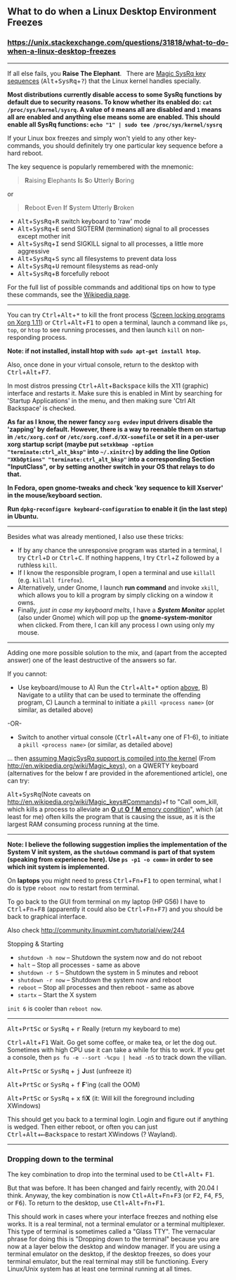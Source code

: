 ## What to do when a Linux Desktop Environment Freezes
### https://unix.stackexchange.com/questions/31818/what-to-do-when-a-linux-desktop-freezes

---


If all else fails, you **Raise The Elephant**.  There are [Magic SysRq key sequences](https://en.wikipedia.org/wiki/Magic_SysRq_key) (<kbd>Alt</kbd>+<kbd>SysRq</kbd>+<kbd>?</kbd>) that the Linux kernel handles specially.

**Most distributions currently disable access to some SysRq functions by default due to security reasons. To know whether its enabled do: `cat /proc/sys/kernel/sysrq`. A value of `0` means all are disabled and `1` means all are enabled and anything else means some are enabled. This should enable all SysRq functions: `echo "1" | sudo tee /proc/sys/kernel/sysrq`**

If your Linux box freezes and simply won't yield to any other  key-commands, you should definitely try one particular key sequence  before a hard reboot.

The key sequence is popularly remembered with the mnemonic:

> **R**aising **E**lephants **I**s **S**o **U**tterly **B**oring

or

> **R**eboot **E**ven **I**f **S**ystem **U**tterly **B**roken


- <kbd>Alt</kbd>+<kbd>SysRq</kbd>+<kbd>R</kbd> switch keyboard to 'raw' mode
- <kbd>Alt</kbd>+<kbd>SysRq</kbd>+<kbd>E</kbd> send SIGTERM (termination) signal to all processes except mother init
- <kbd>Alt</kbd>+<kbd>SysRq</kbd>+<kbd>I</kbd> send SIGKILL signal to all processes, a little more aggressive
- <kbd>Alt</kbd>+<kbd>SysRq</kbd>+<kbd>S</kbd> sync all filesystems to prevent data loss
- <kbd>Alt</kbd>+<kbd>SysRq</kbd>+<kbd>U</kbd> remount filesystems as read-only
- <kbd>Alt</kbd>+<kbd>SysRq</kbd>+<kbd>B</kbd> forcefully reboot

For the full list of possible commands and additional tips on how to type these commands, see the [Wikipedia page](https://en.wikipedia.org/wiki/Magic_SysRq_key).

---

You can try <kbd>Ctrl</kbd>+<kbd>Alt</kbd>+<kbd>*</kbd> to kill the front process ([Screen locking programs on Xorg 1.11](https://seclists.org/oss-sec/2012/q1/191)) or <kbd>Ctrl</kbd>+<kbd>Alt</kbd>+<kbd>F1</kbd> to open a terminal, launch a command like `ps`, `top`, or `htop` to see running processes, and then launch `kill` on non-responding process.

**Note: if not installed, install htop with `sudo apt-get install htop`.**

Also, once done in your virtual console, return to the desktop with <kbd>Ctrl</kbd>+<kbd>Alt</kbd>+<kbd>F7</kbd>.

In most distros pressing <kbd>Ctrl</kbd>+<kbd>Alt</kbd>+<kbd>Backspace</kbd> kills the X11 (graphic) interface and restarts it. Make sure this is enabled in Mint by searching for 'Startup Applications' in the menu, and then making sure 'Ctrl Alt Backspace' is checked. 

**As far as I know, the newer fancy `xorg evdev` input drivers disable the 'zapping' by default. However, there is a way to reenable them on startup in `/etc/xorg.conf` or `/etc/xorg.conf.d/XX-somefile` or set it in a per-user xorg startup script (maybe put `setxkbmap -option "terminate:ctrl_alt_bksp"` into `~/.xinitrc`) by adding the line Option `"XKbOptions" "terminate:ctrl_alt_bksp"` into a corresponding Section "InputClass", or by setting another switch in your OS that relays to do that.**

**In Fedora, open gnome-tweaks and check 'key sequence to kill Xserver' in the mouse/keyboard section.**

**Run `dpkg-reconfigure keyboard-configuration` to enable it (in the last step) in Ubuntu.**

---

Besides what was already mentioned, I also use these tricks:

- If by any chance the unresponsive program was started in a terminal, I try <kbd>Ctrl</kbd>+<kbd>D</kbd> or <kbd>Ctrl</kbd>+<kbd>C</kbd>. If nothing happens, I try <kbd>Ctrl</kbd>+<kbd>Z</kbd> followed by a ruthless `kill`.
- If I know the responsible program, I open a terminal and use `killall` (e.g. `killall firefox`).
- Alternatively, under Gnome, I launch **run command** and invoke `xkill`, which allows you to kill a program by simply clicking on a window it owns.
- Finally, *just in case my keyboard melts*, I have a ***System Monitor*** applet (also under Gnome) which will pop up the **gnome-system-monitor** when clicked. From there, I can kill any process I own using only my mouse.

---

Adding one more possible solution to the mix, and (apart from the  accepted answer) one of the least destructive of the answers so far.

If you cannot:

- Use keyboard/mouse to A) Run the <kbd>Ctrl</kbd>+<kbd>Alt</kbd>+<kbd>*</kbd> option [above](https://unix.stackexchange.com/questions/31818/what-to-do-when-a-linux-desktop-freezes/31819#31819), B) Navigate to a utility that can be used to terminate the offending program, C) Launch a terminal to initiate a `pkill <process name>` (or similar, as detailed above)

-OR-

- Switch to another virtual console (<kbd>Ctrl</kbd>+<kbd>Alt</kbd>+any one of F1-6), to initiate a `pkill <process name>` (or similar, as detailed above)

... then [assuming MagicSysRq support is compiled into the kernel](https://unix.stackexchange.com/questions/31818/what-to-do-when-a-linux-desktop-freezes/107082#comment46353_33891) (From http://en.wikipedia.org/wiki/Magic_keys), on a QWERTY keyboard (alternatives for the below f are provided in the aforementioned article), one can try:

<kbd>Alt</kbd>+<kbd>SysRq</kbd>(Note caveats on http://en.wikipedia.org/wiki/Magic_keys#Commands)+f to
 "Call oom_kill, which kills a process to alleviate an [**O** ut **O** f **M** emory condition](http://en.wikipedia.org/wiki/Out_of_memory)", which (at least for me) often kills the program that is causing the  issue, as it is the largest RAM consuming process running at the time.

---

**Note: I believe the following suggestion implies the implementation of the System V init system, as the `shutdown` command is part of that system (speaking from experience here). Use `ps -p1 -o comm=` in order to see which init system is implemented.**

On **laptops** you might need to press <kbd>Ctrl</kbd>+<kbd>Fn</kbd>+<kbd>F1</kbd> to open terminal, what I do is type `reboot now` to restart from terminal. 

To go back to the GUI from terminal  on my laptop (HP G56) I have to <kbd>Ctrl</kbd>+<kbd>Fn</kbd>+<kbd>F8</kbd> (apparently it could also be <kbd>Ctrl</kbd>+<kbd>Fn</kbd>+<kbd>F7</kbd>) and you should be back to graphical interface. 

Also check http://community.linuxmint.com/tutorial/view/244

Stopping & Starting

- `shutdown -h now` – Shutdown the system now and do not reboot 
- `halt` – Stop all processes - same as above 
- `shutdown -r 5` – Shutdown the system in 5 minutes and reboot 
- `shutdown -r now` – Shutdown the system now and reboot 
- `reboot` – Stop all processes and then reboot - same as above 
- `startx` – Start the X system


`init 6` is cooler than `reboot now`.

---



<kbd>Alt</kbd>+<kbd>PrtSc</kbd> or <kbd>SysRq</kbd> + <kbd>r</kbd> Really (return my keyboard to me)

<kbd>Ctrl</kbd>+<kbd>Alt</kbd>+<kbd>F1</kbd> Wait. Go get some coffee, or make tea, or let the dog out. Sometimes with high CPU use it can take a while for this to work. If you get a console, then `ps fu -e --sort -%cpu | head -n5` to track down the villian.

<kbd>Alt</kbd>+<kbd>PrtSc</kbd> or <kbd>SysRq</kbd> + <kbd>j</kbd> **J**ust (unfreeze it)

<kbd>Alt</kbd>+<kbd>PrtSc</kbd> or <kbd>SysRq</kbd> + <kbd>f</kbd> **F**'ing (call the OOM)

<kbd>Alt</kbd>+<kbd>PrtSc</kbd> or <kbd>SysRq</kbd> + <kbd>x</kbd> fi**X** (it: Will kill the foreground including XWindows)

This should get you back to a terminal login. Login and figure out if anything is wedged. Then either reboot, or often you can just <kbd>Ctrl</kbd>+<kbd>Alt</kbd>+<kbd>⟵Backspace</kbd> to restart XWindows (? Wayland).

---
### Dropping down to the terminal

The key combination to drop into the terminal used to be <kbd>Ctl</kbd>+<kbd>Alt</kbd>+
<kbd>F1</kbd>. 

But that was before. It has been changed and fairly recently, with 20.04 I think. Anyway, the key combination is now <kbd>Ctl</kbd>+<kbd>Alt</kbd>+<kbd>Fn</kbd>+<kbd>F3</kbd> (or <kbd>F2</kbd>, <kbd>F4</kbd>, <kbd>F5</kbd>, or <kbd>F6</kbd>). To return to the desktop, use
<kbd>Ctl</kbd>+<kbd>Alt</kbd>+<kbd>Fn</kbd>+<kbd>F1</kbd>.

This should work in cases where your interface freezes and nothing else works. It is a real
terminal, not a terminal emulator or a terminal multiplexer. This type of terminal is sometimes called a "Glass TTY". The vernacular phrase for doing this is "Dropping down to the terminal"
because you are now at a layer below the desktop and window manager. If you are using a
terminal emulator on the desktop, if the desktop freezes, so does your terminal emulator, but the real terminal may still be functioning. Every Linux/Unix system has at least one terminal running at all times.

